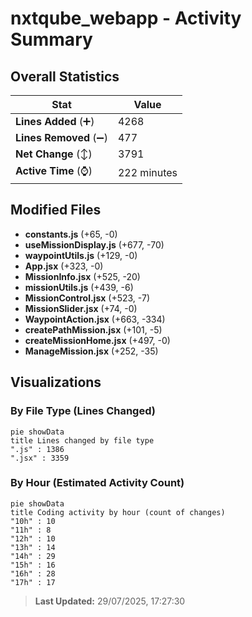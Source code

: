 # nxtqube_webapp - Activity Summary 

## Overall Statistics

| Stat                   | Value                                                             |
| ---------------------- | ----------------------------------------------------------------- |
| **Lines Added** (➕)   | 4268                                          |
| **Lines Removed** (➖) | 477                                        |
| **Net Change** (↕)    | 3791                |
| **Active Time** (⌚)   | 222 minutes |


## Modified Files
- **constants.js** (+65, -0)
- **useMissionDisplay.js** (+677, -70)
- **waypointUtils.js** (+129, -0)
- **App.jsx** (+323, -0)
- **MissionInfo.jsx** (+525, -20)
- **missionUtils.js** (+439, -6)
- **MissionControl.jsx** (+523, -7)
- **MissionSlider.jsx** (+74, -0)
- **WaypointAction.jsx** (+663, -334)
- **createPathMission.jsx** (+101, -5)
- **createMissionHome.jsx** (+497, -0)
- **ManageMission.jsx** (+252, -35)

## Visualizations

### By File Type (Lines Changed)

```mermaid
pie showData
title Lines changed by file type
".js" : 1386
".jsx" : 3359
```

### By Hour (Estimated Activity Count)

```mermaid
pie showData
title Coding activity by hour (count of changes)
"10h" : 10
"11h" : 8
"12h" : 10
"13h" : 14
"14h" : 29
"15h" : 16
"16h" : 28
"17h" : 17
```


> **Last Updated:** 29/07/2025, 17:27:30